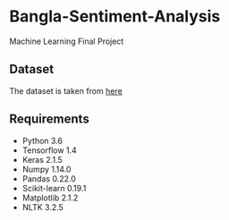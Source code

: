 # Bangla-Sentiment-Analysis
Machine Learning Final Project 

## Dataset
The dataset is taken from [here](https://bit.ly/3PJHSch)

## Requirements
- Python 3.6
- Tensorflow 1.4
- Keras 2.1.5
- Numpy 1.14.0
- Pandas 0.22.0
- Scikit-learn 0.19.1
- Matplotlib 2.1.2
- NLTK 3.2.5